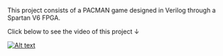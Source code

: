 This project consists of a PACMAN game designed in Verilog through a Spartan V6 FPGA.

Click below to see the video of this project ↓

[![Alt text](https://img.youtube.com/vi/i7lS3P4MwYs/0.jpg)](https://www.youtube.com/watch?v=i7lS3P4MwYs)
